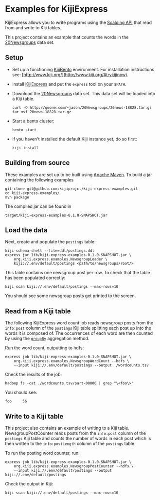 Examples for KijiExpress
===========================

KijiExpress allows you to write programs using the
[Scalding API](https://github.com/twitter/scalding) that read from and write to Kiji tables.

This project contains an example that counts the words in the
[20Newsgroups](http://qwone.com/~jason/20Newsgroups/) data set.

Setup
-----

*   Set up a functioning [KijiBento](https://github.com/kijiproject/kiji-bento/) environment. For
    installation instructions see: [http://www.kiji.org/](http://www.kiji.org/#trykijinow).
*   Install [KijiExpress](https://github.com/kijiproject/kiji-express) and put the `express`
    tool on your `$PATH`.
*   Download the [20Newsgroups](http://qwone.com/~jason/20Newsgroups/) data set. This data set will
    be loaded into a Kiji table.

        curl -O http://qwone.com/~jason/20Newsgroups/20news-18828.tar.gz
        tar xvf 20news-18828.tar.gz

*   Start a bento cluster:

        bento start

*   If you haven't installed the default Kiji instance yet, do so first:

        kiji install

Building from source
--------------------

These examples are set up to be built using [Apache Maven](http://maven.apache.org/). To build a jar
containing the following examples

    git clone git@github.com:kijiprojct/kiji-express-examples.git
    cd kiji-express-examples/
    mvn package

The compiled jar can be found in

    target/kiji-express-examples-0.1.0-SNAPSHOT.jar

Load the data
-------------

Next, create and populate the `postings` table:

    kiji-schema-shell --file=ddl/postings.ddl
    express jar lib/kiji-express-examples-0.1.0-SNAPSHOT.jar \
        org.kiji.express.examples.NewsgroupLoader \
        kiji://.env/default/postings <path/to/newsgroups/root/>

This table contains one newsgroup post per row. To check that the table has been populated
correctly:

    kiji scan kiji://.env/default/postings --max-rows=10

You should see some newsgroup posts get printed to the screen.

Read from a Kiji table
-------------------------

The following KijiExpress word count job reads newsgroup posts from the `info:post` column of the
`postings` Kiji table splitting each post up into the words it is composed of. The occurrences of
each word are then counted by using the
[`groupBy`](https://github.com/twitter/scalding/wiki/Getting-Started#groupby) aggregation method.

Run the word count, outputting to hdfs:

    express job lib/kiji-express-examples-0.1.0-SNAPSHOT.jar \
        org.kiji.express.examples.NewsgroupWordCount --hdfs \
        --input kiji://.env/default/postings --output ./wordcounts.tsv

Check the results of the job:

    hadoop fs -cat ./wordcounts.tsv/part-00000 | grep "\<foo\>"

You should see:

    foo     56

Write to a Kiji table
-----------------------

This project also contains an example of writing to a Kiji table. NewsgroupPostCounter reads
posts from the `info:post` column of the `postings` Kiji table and counts the number of words in
each post which is then written to the `info:postLength` column of the `postings` table.

To run the posting word counter, run:

    express job lib/kiji-express-examples-0.1.0-SNAPSHOT.jar \
        org.kiji.express.examples.NewsgroupPostCounter --hdfs \
        --input kiji://.env/default/postings --output kiji://.env/default/postings

Check the output in Kiji:

    kiji scan kiji://.env/default/postings --max-rows=10
